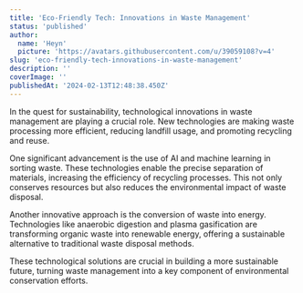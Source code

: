 ```yaml
---
title: 'Eco-Friendly Tech: Innovations in Waste Management'
status: 'published'
author:
  name: 'Heyn'
  picture: 'https://avatars.githubusercontent.com/u/39059108?v=4'
slug: 'eco-friendly-tech-innovations-in-waste-management'
description: ''
coverImage: ''
publishedAt: '2024-02-13T12:48:38.450Z'
---
```


In the quest for sustainability, technological innovations in waste management are playing a crucial role. New technologies are making waste processing more efficient, reducing landfill usage, and promoting recycling and reuse.

One significant advancement is the use of AI and machine learning in sorting waste. These technologies enable the precise separation of materials, increasing the efficiency of recycling processes. This not only conserves resources but also reduces the environmental impact of waste disposal.

Another innovative approach is the conversion of waste into energy. Technologies like anaerobic digestion and plasma gasification are transforming organic waste into renewable energy, offering a sustainable alternative to traditional waste disposal methods.

These technological solutions are crucial in building a more sustainable future, turning waste management into a key component of environmental conservation efforts.